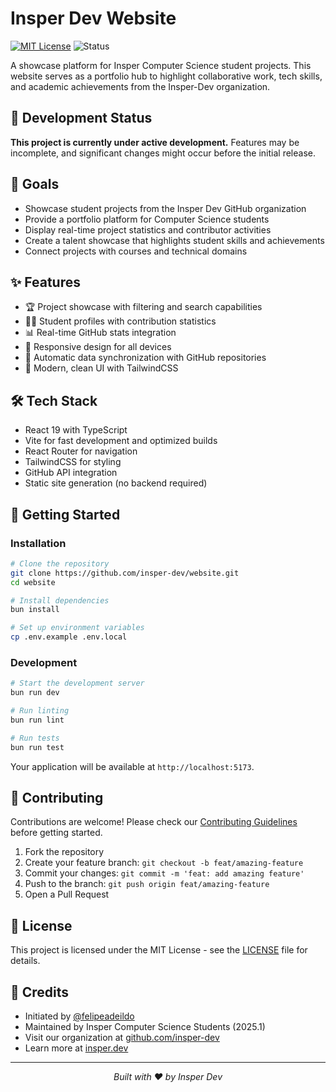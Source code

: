 # Insper Dev Website

[![MIT License](https://img.shields.io/badge/License-MIT-blue.svg)](LICENSE)
![Status](https://img.shields.io/badge/Status-In%20Development-yellow)

A showcase platform for Insper Computer Science student projects. This website serves as a portfolio hub to highlight collaborative work, tech skills, and academic achievements from the Insper-Dev organization.

## 🚧 Development Status

**This project is currently under active development.** Features may be incomplete, and significant changes might occur before the initial release.

## 🎯 Goals

- Showcase student projects from the Insper Dev GitHub organization
- Provide a portfolio platform for Computer Science students
- Display real-time project statistics and contributor activities
- Create a talent showcase that highlights student skills and achievements
- Connect projects with courses and technical domains

## ✨ Features

- 🏆 Project showcase with filtering and search capabilities
- 👨‍💻 Student profiles with contribution statistics
- 📊 Real-time GitHub stats integration
- 📱 Responsive design for all devices
- 🔄 Automatic data synchronization with GitHub repositories
- 🎨 Modern, clean UI with TailwindCSS

## 🛠️ Tech Stack

- React 19 with TypeScript
- Vite for fast development and optimized builds
- React Router for navigation
- TailwindCSS for styling
- GitHub API integration
- Static site generation (no backend required)

## 🚀 Getting Started

### Installation

```bash
# Clone the repository
git clone https://github.com/insper-dev/website.git
cd website

# Install dependencies
bun install

# Set up environment variables
cp .env.example .env.local
```

### Development

```bash
# Start the development server
bun run dev

# Run linting
bun run lint

# Run tests
bun run test
```

Your application will be available at `http://localhost:5173`.


## 🤝 Contributing

Contributions are welcome! Please check our [Contributing Guidelines](CONTRIBUTING.md) before getting started.

1. Fork the repository
2. Create your feature branch: `git checkout -b feat/amazing-feature`
3. Commit your changes: `git commit -m 'feat: add amazing feature'`
4. Push to the branch: `git push origin feat/amazing-feature`
5. Open a Pull Request

## 📄 License

This project is licensed under the MIT License - see the [LICENSE](LICENSE) file for details.

## 👥 Credits

- Initiated by [@felipeadeildo](https://github.com/felipeadeildo)
- Maintained by Insper Computer Science Students (2025.1)
- Visit our organization at [github.com/insper-dev](https://github.com/insper-dev)
- Learn more at [insper.dev](https://insper.dev)

---

<div align="center">
  <i>Built with ❤️ by Insper Dev</i>
</div>
